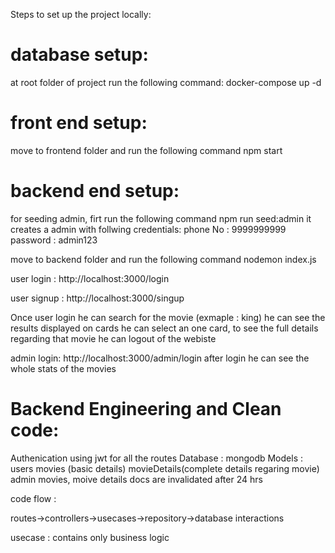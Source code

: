 Steps to set up the project locally: 

# database setup: 
at root folder of project run the following command: 
docker-compose up -d 

# front end setup:
move to frontend folder and run the following command
npm start 

# backend end setup: 
for seeding admin, firt run the following command
npm run seed:admin
it creates a admin with follwing credentials:
phone No : 9999999999
password : admin123

move to backend folder and run the following command 
nodemon index.js

user login : 
http://localhost:3000/login

user signup : 
http://localhost:3000/singup

Once user login he can search for the movie (exmaple : king)
he can see the results displayed on cards
he can select an one card, to see the full details regarding that movie
he can logout of the webiste

admin login: 
http://localhost:3000/admin/login
after login he can see the whole stats of the movies

# Backend Engineering and Clean code: 
Authenication using jwt for all the routes
Database : mongodb
Models : 
  users
  movies (basic details)
  movieDetails(complete details regaring movie)
  admin 
movies, moive details docs are invalidated after 24 hrs

code flow : 

routes->controllers->usecases->repository->database interactions

usecase : contains only business logic
